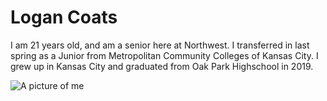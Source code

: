 # Logan Coats

I am 21 years old, and am a senior here at Northwest. I transferred in last spring as a Junior from Metropolitan Community Colleges of Kansas City. I grew up in Kansas City and graduated from Oak Park Highschool in 2019.

![A picture of me](166642907358.jfif)